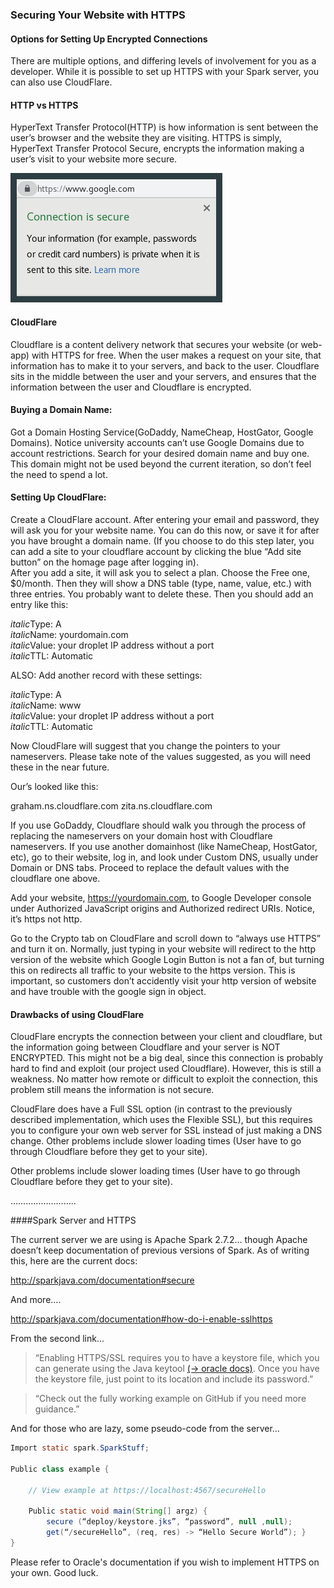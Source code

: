 ### Securing Your Website with HTTPS

#### Options for Setting Up Encrypted Connections

There are multiple options, and differing levels of involvement for you as a developer. While it is possible to set up HTTPS with your Spark server, you can also use CloudFlare.

#### HTTP vs HTTPS

HyperText Transfer Protocol(HTTP) is how information is sent between the user’s browser and the website they are visiting. 
HTTPS is simply, HyperText Transfer Protocol Secure, encrypts the information making a user’s visit to your website more secure.

![httpsURLPop](./images/httpsURLPop.png)

#### CloudFlare

Cloudflare is a content delivery network that secures your website (or web-app) with HTTPS for free. When the user makes a request on your site, that information
has to make it to your servers, and back to the user. Cloudflare sits in the middle between the user and your servers, and ensures that the information between the user
and Cloudflare is encrypted. 

#### Buying a Domain Name:

Got a Domain Hosting Service(GoDaddy, NameCheap, HostGator, Google Domains). Notice university accounts can’t use Google Domains due to account restrictions. 
Search for your desired domain name and buy one. This domain might not be used beyond the current iteration, so don’t feel the need to spend a lot.

#### Setting Up CloudFlare:

Create a CloudFlare account. After entering your email and password, they will ask you for your website name. 
You can do this now, or save it for after you have brought a domain name. 
(If you choose to do this step later, you can add a site to your cloudflare account by clicking the blue “Add site button” on the homage page after logging in).  
After you add a site, it will ask you to select a plan. Choose the Free one, $0/month. Then they will show a DNS table 
(type, name, value, etc.) with three entries. You probably want to delete these. Then you should add an entry like this: 

*italic*Type: A  
*italic*Name: yourdomain.com  
*italic*Value: your droplet IP address without a port  
*italic*TTL: Automatic

ALSO: Add another record with these settings:

*italic*Type: A  
*italic*Name: www  
*italic*Value: your droplet IP address without a port   
*italic*TTL: Automatic  

Now CloudFlare will suggest that you change the pointers to your nameservers. 
Please take note of the values suggested, as you will need these in the near future.

Our’s looked like this:

graham.ns.cloudflare.com
zita.ns.cloudflare.com

If you use GoDaddy, Cloudflare should walk you through the process of replacing the nameservers on your domain host with Cloudflare nameservers. 
If you use another domainhost (like NameCheap, HostGator, etc), go to their website, log in, and look under Custom DNS, usually under Domain or DNS tabs. 
Proceed to replace the default values with the cloudflare one above.

Add your website, https://yourdomain.com, to Google Developer console under Authorized JavaScript origins and Authorized redirect URIs. 
Notice, it’s https not http.

Go to the Crypto tab on CloudFlare and scroll down to “always use HTTPS” and turn it on. 
Normally, just typing in your website will redirect to the http version of the website which Google Login Button is not a fan of, but turning this on redirects all traffic to your website to the https version.
This is important, so customers don’t accidently visit your http version of website and have trouble with the google sign in object.


#### Drawbacks of using CloudFlare


CloudFlare encrypts the connection between your client and cloudflare, but the information going between Cloudflare and your server is NOT ENCRYPTED. 
This might not be a big deal, since this connection is probably hard to find and exploit (our project used Cloudflare). However, this is still a weakness. 
No matter how remote or difficult to exploit the connection, this problem still means the information is not secure.


CloudFlare does have a Full SSL option (in contrast to the previously described implementation, which uses the Flexible SSL), but this requires you to configure your own web server for SSL instead of just making a DNS change. 
Other problems include slower loading times (User have to go through Cloudflare before they get to your site). 



Other problems include slower loading times (User have to go through Cloudflare before they get to your site). 

……………………..

####Spark Server and HTTPS

The current server we are using is Apache Spark 2.7.2… though Apache doesn’t keep documentation of previous versions of Spark. 
As of writing this, here are the current docs:


http://sparkjava.com/documentation#secure


And more….

http://sparkjava.com/documentation#how-do-i-enable-sslhttps

From the second link…
>“Enabling HTTPS/SSL requires you to have a keystore file, which you can generate using the Java keytool [(→ oracle docs)](https://docs.oracle.com/cd/E19509-01/820-3503/ggfen/index.html). 
> Once you have the keystore file, just point to its location and include its password.”

>“Check out the fully working example on GitHub if you need more guidance.”



And for those who are lazy, some pseudo-code from the server…

```java
Import static spark.SparkStuff;

Public class example {
  
	// View example at https://localhost:4567/secureHello
	
	Public static void main(String[] argz) {
		secure (“deploy/keystore.jks”, “password”, null ,null);
		get(“/secureHello”, (req, res) -> “Hello Secure World”); }
}
```

Please refer to Oracle's documentation if you wish to implement HTTPS on your own. Good luck.





